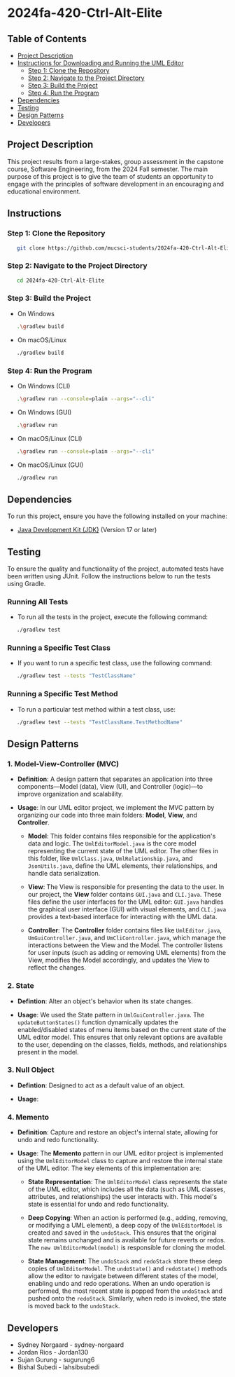 # 2024fa-420-Ctrl-Alt-Elite

## Table of Contents
- [Project Description](https://github.com/mucsci-students/2024fa-420-Ctrl-Alt-Elite/tree/README#project-description)
- [Instructions for Downloading and Running the UML Editor](https://github.com/mucsci-students/2024fa-420-Ctrl-Alt-Elite/tree/README#instructions-for-downloading-and-running-the-uml-editor)
  - [Step 1: Clone the Repository](https://github.com/mucsci-students/2024fa-420-Ctrl-Alt-Elite/tree/README#step-1-clone-the-repository)
  - [Step 2: Navigate to the Project Directory](https://github.com/mucsci-students/2024fa-420-Ctrl-Alt-Elite/tree/README#step-2-navigate-to-the-project-directory)
  - [Step 3: Build the Project](https://github.com/mucsci-students/2024fa-420-Ctrl-Alt-Elite/tree/README#step-3-build-the-project)
  - [Step 4: Run the Program](https://github.com/mucsci-students/2024fa-420-Ctrl-Alt-Elite/tree/README#step-4-run-the-program)
- [Dependencies](https://github.com/mucsci-students/2024fa-420-Ctrl-Alt-Elite/tree/README#dependencies)
- [Testing](https://github.com/mucsci-students/2024fa-420-Ctrl-Alt-Elite/tree/README#testing)
- [Design Patterns](https://github.com/mucsci-students/2024fa-420-Ctrl-Alt-Elite/tree/README#design-patterns)
- [Developers](https://github.com/mucsci-students/2024fa-420-Ctrl-Alt-Elite/tree/README#developers)

## Project Description
This project results from a large-stakes, group assessment in the capstone course, Software Engineering, from the 2024 Fall semester. The main purpose of this project is to give the team of students an opportunity to engage with the principles of software development in an encouraging and educational environment. 

## Instructions
### Step 1: Clone the Repository
```sh
   git clone https://github.com/mucsci-students/2024fa-420-Ctrl-Alt-Elite.git
```
### Step 2: Navigate to the Project Directory
```sh
   cd 2024fa-420-Ctrl-Alt-Elite
```
### Step 3: Build the Project
+ On Windows
```sh
   .\gradlew build
```
+ On macOS/Linux
```sh
   ./gradlew build
```
### Step 4: Run the Program
+ On Windows (CLI)
```sh
   .\gradlew run --console=plain --args="--cli"
```
+ On Windows (GUI)
```sh
   .\gradlew run 
```
+ On macOS/Linux (CLI)
```sh
   .\gradlew run --console=plain --args="--cli"
```
+ On macOS/Linux (GUI)
```sh
   ./gradlew run 
```
## Dependencies
To run this project, ensure you have the following installed on your machine:
+ [Java Development Kit (JDK)](https://www.oracle.com/java/technologies/downloads/#java23) (Version 17 or later)

## Testing
To ensure the quality and functionality of the project, automated tests have been written using JUnit. Follow the instructions below to run the tests using Gradle.
### Running All Tests
+ To run all the tests in the project, execute the following command:
```sh
   ./gradlew test
```
### Running a Specific Test Class
+ If you want to run a specific test class, use the following command:
```sh
   ./gradlew test --tests "TestClassName"
```
### Running a Specific Test Method
+ To run a particular test method within a test class, use:
```sh
   ./gradlew test --tests "TestClassName.TestMethodName"
```

## Design Patterns
### 1. Model-View-Controller (MVC) 
- **Definition**: A design pattern that separates an application into three components—Model (data), View (UI), and Controller (logic)—to improve organization and scalability.

- **Usage**: In our UML editor project, we implement the MVC pattern by organizing our code into three main folders: **Model**, **View**, and **Controller**.

  - **Model**: This folder contains files responsible for the application's data and logic. The `UmlEditorModel.java` is the core model representing the current state of the UML editor. The other files in this folder, like `UmlClass.java`, `UmlRelationship.java`, and `JsonUtils.java`, define the UML elements, their relationships, and handle data serialization.

  - **View**: The View is responsible for presenting the data to the user. In our project, the **View** folder contains `GUI.java` and `CLI.java`. These files define the user interfaces for the UML editor: `GUI.java` handles the graphical user interface (GUI) with visual elements, and `CLI.java` provides a text-based interface for interacting with the UML data.

  - **Controller**: The **Controller** folder contains files like `UmlEditor.java`, `UmGuiController.java`, and `UmCliController.java`, which manage the interactions between the View and the Model. The controller listens for user inputs (such as adding or removing UML elements) from the View, modifies the Model accordingly, and updates the View to reflect the changes.

### 2. State
+ **Defintion**: Alter an object's behavior when its state changes.

+ **Usage**: We used the State pattern in `UmlGuiController.java`. The `updateButtonStates()` function dynamically updates the enabled/disabled states of menu items based on the current state of the UML editor model. This ensures that only relevant options are available to the user, depending on the classes, fields, methods, and relationships present in the model.
  
### 3. Null Object
+ **Defintion**: Designed to act as a default value of an object.

+ **Usage**:
    
### 4. Memento
+ **Definition**: Capture and restore an object's internal state, allowing for undo and redo functionality.

+ **Usage**: The **Memento** pattern in our UML editor project is implemented using the `UmlEditorModel` class to capture and restore the internal state of the UML editor. The key elements of this implementation are:

    - **State Representation**: The `UmlEditorModel` class represents the state of the UML editor, which includes all the data (such as UML classes, attributes, and relationships) the user interacts with. This model's state is essential for undo and redo functionality.

    - **Deep Copying**: When an action is performed (e.g., adding, removing, or modifying a UML element), a deep copy of the `UmlEditorModel` is created and saved in the `undoStack`. This ensures that the original state remains unchanged and is available for future reverts or redos. The `new UmlEditorModel(model)` is responsible for cloning the model.

    - **State Management**: The `undoStack` and `redoStack` store these deep copies of `UmlEditorModel`. The `undoState()` and `redoState()` methods allow the editor to navigate between different states of the model, enabling undo and redo operations. When an undo operation is performed, the most recent state is popped from the `undoStack` and pushed onto the `redoStack`. Similarly, when redo is invoked, the state is moved back to the `undoStack`.


## Developers
- Sydney Norgaard - sydney-norgaard
- Jordan Rios - Jordan130
- Sujan Gurung - sugurung6
- Bishal Subedi - lahsibsubedi
